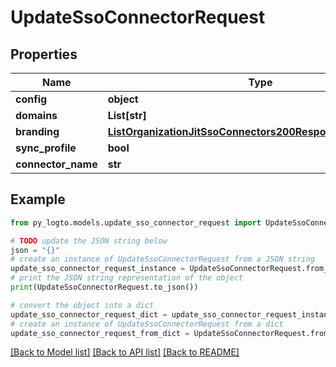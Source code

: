 # UpdateSsoConnectorRequest


## Properties

Name | Type | Description | Notes
------------ | ------------- | ------------- | -------------
**config** | **object** | arbitrary | [optional] 
**domains** | **List[str]** |  | [optional] 
**branding** | [**ListOrganizationJitSsoConnectors200ResponseInnerBranding**](ListOrganizationJitSsoConnectors200ResponseInnerBranding.md) |  | [optional] 
**sync_profile** | **bool** |  | [optional] 
**connector_name** | **str** |  | [optional] 

## Example

```python
from py_logto.models.update_sso_connector_request import UpdateSsoConnectorRequest

# TODO update the JSON string below
json = "{}"
# create an instance of UpdateSsoConnectorRequest from a JSON string
update_sso_connector_request_instance = UpdateSsoConnectorRequest.from_json(json)
# print the JSON string representation of the object
print(UpdateSsoConnectorRequest.to_json())

# convert the object into a dict
update_sso_connector_request_dict = update_sso_connector_request_instance.to_dict()
# create an instance of UpdateSsoConnectorRequest from a dict
update_sso_connector_request_from_dict = UpdateSsoConnectorRequest.from_dict(update_sso_connector_request_dict)
```
[[Back to Model list]](../README.md#documentation-for-models) [[Back to API list]](../README.md#documentation-for-api-endpoints) [[Back to README]](../README.md)


